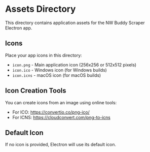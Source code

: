 # Assets Directory

This directory contains application assets for the NW Buddy Scraper Electron app.

## Icons

Place your app icons in this directory:

- `icon.png` - Main application icon (256x256 or 512x512 pixels)
- `icon.ico` - Windows icon (for Windows builds)
- `icon.icns` - macOS icon (for macOS builds)

## Icon Creation Tools

You can create icons from an image using online tools:

- For ICO: https://convertio.co/png-ico/
- For ICNS: https://cloudconvert.com/png-to-icns

## Default Icon

If no icon is provided, Electron will use its default icon.
